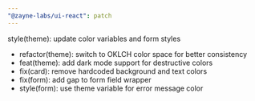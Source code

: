 ```yaml
---
"@zayne-labs/ui-react": patch
---
```


style(theme): update color variables and form styles

- refactor(theme): switch to OKLCH color space for better consistency
- feat(theme): add dark mode support for destructive colors
- fix(card): remove hardcoded background and text colors
- fix(form): add gap to form field wrapper
- style(form): use theme variable for error message color
